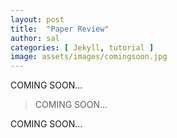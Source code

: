 ```yaml
---
layout: post
title:  "Paper Review"
author: sal
categories: [ Jekyll, tutorial ]
image: assets/images/comingsoon.jpg
---
```

COMING SOON...

> COMING SOON... 

COMING SOON...

